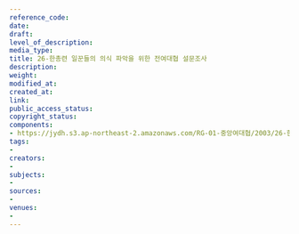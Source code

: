 ```yaml
---
reference_code: 
date: 
draft: 
level_of_description: 
media_type: 
title: 26-한총련 일꾼들의 의식 파악을 위한 전여대협 설문조사
description: 
weight: 
modified_at: 
created_at: 
link: 
public_access_status: 
copyright_status: 
components:
- https://jydh.s3.ap-northeast-2.amazonaws.com/RG-01-중앙여대협/2003/26-한총련+일꾼들의+의식+파악을+위한+전여대협+설문조사.pdf
tags:
- 
creators:
- 
subjects:
- 
sources:
- 
venues:
- 
---
```

